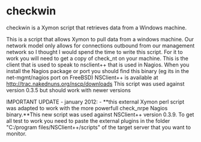 # checkwin
checkwin is a Xymon script that retrieves data from a Windows machine.

This is a script that allows Xymon to pull data from a windows machine. Our network model only allows for connections outbound from our management network so I thought I would spend the time to write this script. For it to work you will need to get a copy of check_nt on your machine. This is the client that is used to speak to nsclient++ that is used in Nagios. When you install the Nagios package or port you should find this binary (eg its in the net-mgmt/nagios port on FreeBSD)
NSClient++ is available at http://trac.nakednuns.org/nscp/downloads This script was used against version 0.3.5 but should work with newer versions

IMPORTANT UPDATE - january 2012: - **this external Xymon perl script was adapted to work with the more powerfull check_nrpe Nagios binary.**This new script was used against NSClient++ version 0.3.9. To get all test to work you need to paste the external plugins in the folder "C:/program files/NSClient++/scripts" of the target server that you want to monitor.
